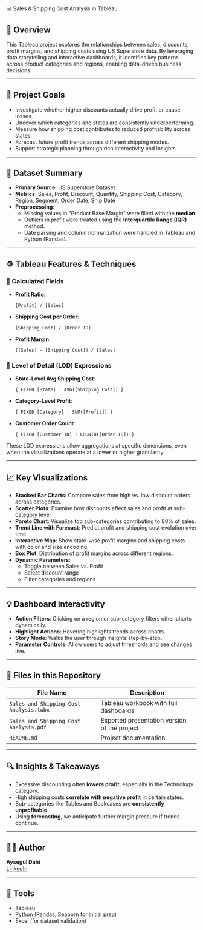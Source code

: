  📊 Sales & Shipping Cost Analysis in Tableau

## 🧾 Overview

This Tableau project explores the relationships between sales, discounts, profit margins, and shipping costs using US Superstore data. By leveraging data storytelling and interactive dashboards, it identifies key patterns across product categories and regions, enabling data-driven business decisions.

---

## 🎯 Project Goals

- Investigate whether higher discounts actually drive profit or cause losses.
- Uncover which categories and states are consistently underperforming.
- Measure how shipping cost contributes to reduced profitability across states.
- Forecast future profit trends across different shipping modes.
- Support strategic planning through rich interactivity and insights.

---

## 📂 Dataset Summary

- **Primary Source**: US Superstore Dataset  
- **Metrics**: Sales, Profit, Discount, Quantity, Shipping Cost, Category, Region, Segment, Order Date, Ship Date  
- **Preprocessing**:  
  - Missing values in "Product Base Margin" were filled with the **median**.  
  - Outliers in profit were treated using the **Interquartile Range (IQR)** method.  
  - Date parsing and column normalization were handled in Tableau and Python (Pandas).

---

## ⚙️ Tableau Features & Techniques

### 🔧 Calculated Fields

- **Profit Ratio**:  
  ```tableau
  [Profit] / [Sales]
  ```
- **Shipping Cost per Order**:  
  ```tableau
  [Shipping Cost] / [Order ID]
  ```
- **Profit Margin**:  
  ```tableau
  ([Sales] - [Shipping Cost]) / [Sales]
  ```

### 📌 Level of Detail (LOD) Expressions

- **State-Level Avg Shipping Cost**:  
  ```tableau
  { FIXED [State] : AVG([Shipping Cost]) }
  ```
- **Category-Level Profit**:  
  ```tableau
  { FIXED [Category] : SUM([Profit]) }
  ```
- **Customer Order Count**:  
  ```tableau
  { FIXED [Customer ID] : COUNTD([Order ID]) }
  ```

These LOD expressions allow aggregations at specific dimensions, even when the visualizations operate at a lower or higher granularity.

---

## 📈 Key Visualizations

- **Stacked Bar Charts**: Compare sales from high vs. low discount orders across categories.
- **Scatter Plots**: Examine how discounts affect sales and profit at sub-category level.
- **Pareto Chart**: Visualize top sub-categories contributing to 80% of sales.
- **Trend Line with Forecast**: Predict profit and shipping cost evolution over time.
- **Interactive Map**: Show state-wise profit margins and shipping costs with color and size encoding.
- **Box Plot**: Distribution of profit margins across different regions.
- **Dynamic Parameters**:  
  - Toggle between Sales vs. Profit  
  - Select discount range  
  - Filter categories and regions

---

## 💡 Dashboard Interactivity

- **Action Filters**: Clicking on a region or sub-category filters other charts dynamically.
- **Highlight Actions**: Hovering highlights trends across charts.
- **Story Mode**: Walks the user through insights step-by-step.
- **Parameter Controls**: Allow users to adjust thresholds and see changes live.

---

## 📁 Files in this Repository

| File Name                                   | Description                                  |
|--------------------------------------------|----------------------------------------------|
| `Sales and Shipping Cost Analysis.twbx`     | Tableau workbook with full dashboards        |
| `Sales and Shipping Cost Analysis.pdf`      | Exported presentation version of the project |
| `README.md`                                 | Project documentation                        |

---

## 🔍 Insights & Takeaways

- Excessive discounting often **lowers profit**, especially in the Technology category.
- High shipping costs **correlate with negative profit** in certain states.
- Sub-categories like Tables and Bookcases are **consistently unprofitable**.
- Using **forecasting**, we anticipate further margin pressure if trends continue.

---

## 👩‍💻 Author

**Aysegul Dahi**  
[LinkedIn](https://linkedin.com/in/ayseguldahi)

---

## 📌 Tools

- Tableau  
- Python (Pandas, Seaborn for initial prep)  
- Excel (for dataset validation)
